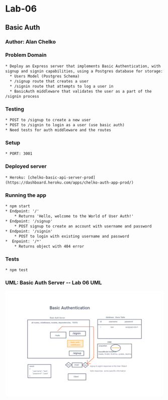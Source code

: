 # Lab-06

## Basic Auth

### Author: Alan Chelko

### Problem Domain

    * Deploy an Express server that implements Basic Authentication, with signup and signin capabilities, using a Postgres database for storage:
      * Users Model (Postgres Schema)
      * /signup route that creates a user
      * /signin route that attempts to log a user in
      * BasicAuth middleware that validates the user as a part of the /signin process

### Testing

    * POST to /signup to create a new user
    * POST to /signin to login as a user (use basic auth)
    * Need tests for auth middleware and the routes

### Setup

    * PORT: 3001

### Deployed server

    * Heroku: [chelko-basic-api-server-prod](https://dashboard.heroku.com/apps/chelko-auth-app-prod/)

### Running the app

    * npm start
    * Endpoint: '/'
        * Returns 'Hello, welcome to the World of User Auth!'
    * Endpoint: '/signup'
        * POST signup to create an account with username and password
    * Endpoint: '/signin'
        * POST to login with existing username and password
    *  Enpoint: '/*'
        * Returns object with 404 error

### Tests

    * npm test

### UML: Basic Auth Server -- Lab 06 UML

![UML - Lab 04](images/basic-auth.png)
